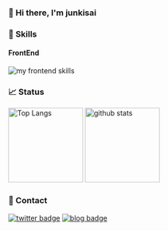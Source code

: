 ### 🐶 Hi there, I'm junkisai

### 🌱 Skills

#### FrontEnd

<img alt="my frontend skills" src="https://skillicons.dev/icons?i=html,css,js,ts,react,next" />

### 📈 Status

<p align="left"> 
  <img alt="Top Langs" height="150px" src="https://github-readme-stats.vercel.app/api/top-langs/?username=junkisai&layout=compact&show_icons=true" />
  <img alt="github stats" height="150px" src="https://github-readme-stats.vercel.app/api?username=junkisai" />
</p>

### 📨 Contact

[![twitter badge](https://img.shields.io/badge/twitter-junkisai-1da1f2?style=flat-square&logo=twitter)](https://twitter.com/junkisai) [![blog badge](https://img.shields.io/badge/homepage-junkisaito.com-1f425f?style=flat-square)](https://junkisaito.com)
